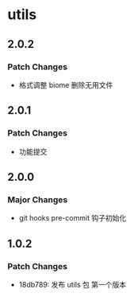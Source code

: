 # utils

## 2.0.2

### Patch Changes

- 格式调整 biome 删除无用文件

## 2.0.1

### Patch Changes

- 功能提交

## 2.0.0

### Major Changes

- git hooks pre-commit 钩子初始化

## 1.0.2

### Patch Changes

- 18db789: 发布 utils 包 第一个版本
